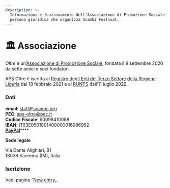 ```yaml
---
description: >-
  Informazioni e funzionamento dell’Associazione di Promozione Sociale Oltre, la
  persona giuridica che organizza Scambi Festival.
---
```


# 🏛 Associazione

_Oltre_ è un’[Associazione di Promozione Sociale](https://it.wikipedia.org/wiki/Associazione\_di\_promozione\_sociale), fondata il 9 settembre 2020 da sette amici e soci fondatori.

APS Oltre è iscritta al [Registro degli Enti del Terzo Settore della Regione Liguria](https://www.regione.liguria.it/homepage/salute-e-sociale/terzo-settore/promozione-sociale.html) dal 18 febbraio 2021 e al [RUNTS](https://servizi.lavoro.gov.it/runts) dall’11 luglio 2022.

### Dati

**email**: [staff@scambi.org](mailto:staff@scambi.org)\
**PEC**: aps-oltre@pec.it\
**Codice Fiscale**: 90098410088\
**IBAN**: IT63E0501801400000016986952\
[**PayPal**](https://paypal.me/apsoltre)****

**Sede legale**

Via Dante Alighieri, 81\
18038 Sanremo (IM), Italia

### Iscrizione

Vedi pagina “[New entry](../staff/new-entry.md)„.
